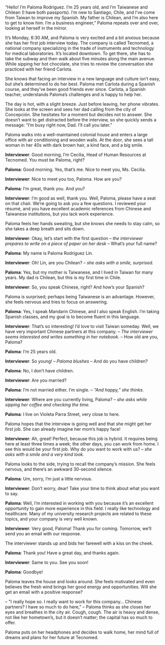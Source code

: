 “Hello! I’m Paloma Rodríguez. I’m 25 years old, and I’m Taiwanese and Chilean (I have both passports). I’m new to Santiago, Chile, and I’ve come from Taiwan to improve my Spanish. My father is Chilean, and I’m also here to get to know him. I’m a business engineer,” Paloma repeats over and over, looking at herself in the mirror.

It’s Monday, 6:30 AM, and Paloma is very excited and a bit anxious because she has her first job interview today. The company is called Tecnomed, a national company specializing in the trade of instruments and technology for medical laboratories. It’s located downtown. To get there, she has to take the subway and then walk about five minutes along the main avenue. While sipping her hot chocolate, she tries to review the conversation she practiced with her friend Carlota.

She knows that facing an interview in a new language and culture isn’t easy, but she’s determined to do her best. Paloma met Carlota during a Spanish course, and they’ve been good friends ever since. Carlota, a Spanish teacher, understands Paloma’s challenges and is happy to help her.

The day is hot, with a slight breeze. Just before leaving, her phone vibrates. She looks at the screen and sees her dad calling from the city of Concepción. She hesitates for a moment but decides not to answer. She doesn’t want to get distracted before the interview, so she quickly sends a message: “I’m busy right now, Dad. I’ll call you later.”

Paloma walks into a well-maintained colonial house and enters a large office with air conditioning and wooden walls. At the door, she sees a tall woman in her 40s with dark brown hair, a kind face, and a big smile.

**Interviewer**: Good morning, I’m Cecilia, Head of Human Resources at Tecnomed. You must be Paloma, right?

**Paloma**: Good morning. Yes, that’s me. Nice to meet you, Ms. Cecilia.

**Interviewer**: Nice to meet you too, Paloma. How are you?

**Paloma**: I’m great, thank you. And you?

**Interviewer**: I’m good as well, thank you. Well, Paloma, please have a seat on that chair. We’re going to ask you a few questions. I reviewed your résumé, and you have excellent academic references from Chinese and Taiwanese institutions, but you lack work experience.

Paloma feels her hands sweating, but she knows she needs to stay calm, so she takes a deep breath and sits down.

**Interviewer**: Okay, let’s start with the first question – _the interviewer prepares to write on a piece of paper on her desk_ – What’s your full name?

**Paloma**: My name is Paloma Rodríguez Lin.

**Interviewer**: Oh! Lin, are you Chilean? – _she asks with a smile, surprised._

**Paloma**: Yes, but my mother is Taiwanese, and I lived in Taiwan for many years. My dad is Chilean, but this is my first time in Chile.

**Interviewer**: So, you speak Chinese, right? And how’s your Spanish?

Paloma is surprised; perhaps being Taiwanese is an advantage. However, she feels nervous and tries to focus on answering.

**Paloma**: Yes, I speak Mandarin Chinese, and I also speak English. I’m taking Spanish classes, and my goal is to become fluent in this language.

**Interviewer**: That’s so interesting! I’d love to visit Taiwan someday. Well, we have very important Chinese partners at this company. – _The interviewer seems interested and writes something in her notebook._ – How old are you, Paloma?

**Paloma**: I’m 25 years old.

**Interviewer**: So young! – _Paloma blushes_ – And do you have children?

**Paloma**: No, I don’t have children.

**Interviewer**: Are you married?

**Paloma**: I’m not married either. I’m single. – _“And happy,” she thinks._

**Interviewer**: Where are you currently living, Paloma? – _she asks while sipping her coffee and checking the time._

**Paloma**: I live on Violeta Parra Street, very close to here.

Paloma hopes that the interview is going well and that she might get her first job. She can already imagine her mom’s happy face!

**Interviewer**: Ah, great! Perfect, because this job is hybrid. It requires being here at least three times a week; the other days, you can work from home. I see this would be your first job. Why do you want to work with us? – _she asks with a smile and a very kind look._

Paloma looks to the side, trying to recall the company’s mission. She feels nervous, and there’s an awkward 30-second silence.

**Paloma**: Um, sorry, I’m just a little nervous.

**Interviewer**: Don’t worry, dear! Take your time to think about what you want to say.

**Paloma**: Well, I’m interested in working with you because it’s an excellent opportunity to gain more experience in this field. I really like technology and healthcare. Many of my university research projects are related to these topics, and your company is very well known.

**Interviewer**: Very good, Paloma! Thank you for coming. Tomorrow, we’ll send you an email with our response.

The interviewer stands up and bids her farewell with a kiss on the cheek.

**Paloma**: Thank you! Have a great day, and thanks again.

**Interviewer**: Same to you. See you soon!

**Paloma**: Goodbye!

Paloma leaves the house and looks around. She feels motivated and even believes the fresh wind brings her good energy and opportunities. Will she get an email with a positive response?

– "I really hope so. I really want to work for this company… Chinese partners? I have so much to do here," – Paloma thinks as she closes her eyes and breathes in the city air. Cough, cough. The air is heavy and dense, not like her hometown’s, but it doesn’t matter; the capital has so much to offer.

Paloma puts on her headphones and decides to walk home, her mind full of dreams and plans for her future at Tecnomed.
